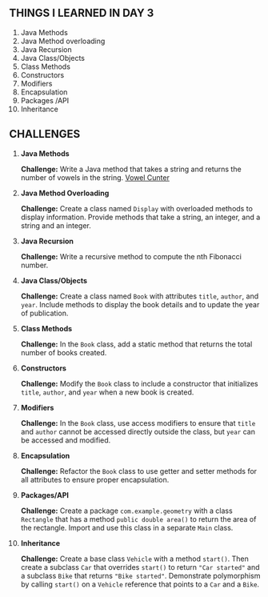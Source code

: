## THINGS I LEARNED IN DAY 3
1. Java Methods
2. Java Method overloading
3. Java Recursion
4. Java Class/Objects
5. Class Methods
6. Constructors
7. Modifiers
9. Encapsulation
10. Packages /API
11. Inheritance

## CHALLENGES
1. **Java Methods**

    **Challenge:** Write a Java method that takes a string and returns the number of vowels in the string.
	[Vowel Cunter](VowelCounter.java)

2. **Java Method Overloading**

    **Challenge:** Create a class named `Display` with overloaded methods to display information. Provide methods that take a string, an integer, and a string and an integer.

3. **Java Recursion**

    **Challenge:** Write a recursive method to compute the nth Fibonacci number.

4. **Java Class/Objects**

    **Challenge:** Create a class named `Book` with attributes `title`, `author`, and `year`. Include methods to display the book details and to update the year of publication.

5. **Class Methods**

    **Challenge:** In the `Book` class, add a static method that returns the total number of books created.

6. **Constructors**

    **Challenge:** Modify the `Book` class to include a constructor that initializes `title`, `author`, and `year` when a new book is created.

7. **Modifiers**

    **Challenge:** In the `Book` class, use access modifiers to ensure that `title` and `author` cannot be accessed directly outside the class, but `year` can be accessed and modified.

8. **Encapsulation**

    **Challenge:** Refactor the `Book` class to use getter and setter methods for all attributes to ensure proper encapsulation.

9. **Packages/API**

    **Challenge:** Create a package `com.example.geometry` with a class `Rectangle` that has a method `public double area()` to return the area of the rectangle. Import and use this class in a separate `Main` class.

10. **Inheritance**

    **Challenge:** Create a base class `Vehicle` with a method `start()`. Then create a subclass `Car` that overrides `start()` to return `"Car started"` and a subclass `Bike` that returns `"Bike started"`. Demonstrate polymorphism by calling `start()` on a `Vehicle` reference that points to a `Car` and a `Bike`.
	
